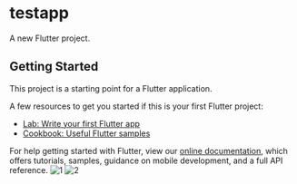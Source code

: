 # testapp

A new Flutter project.

## Getting Started

This project is a starting point for a Flutter application.

A few resources to get you started if this is your first Flutter project:

- [Lab: Write your first Flutter app](https://flutter.dev/docs/get-started/codelab)
- [Cookbook: Useful Flutter samples](https://flutter.dev/docs/cookbook)

For help getting started with Flutter, view our
[online documentation](https://flutter.dev/docs), which offers tutorials,
samples, guidance on mobile development, and a full API reference.
![1](https://user-images.githubusercontent.com/75578062/132726807-ca41454e-ceff-4316-bd70-b2c83a56bb0f.jpg)
![2](https://user-images.githubusercontent.com/75578062/132727061-fa3ed73e-7836-498c-92eb-6acfb83d482a.jpg)

